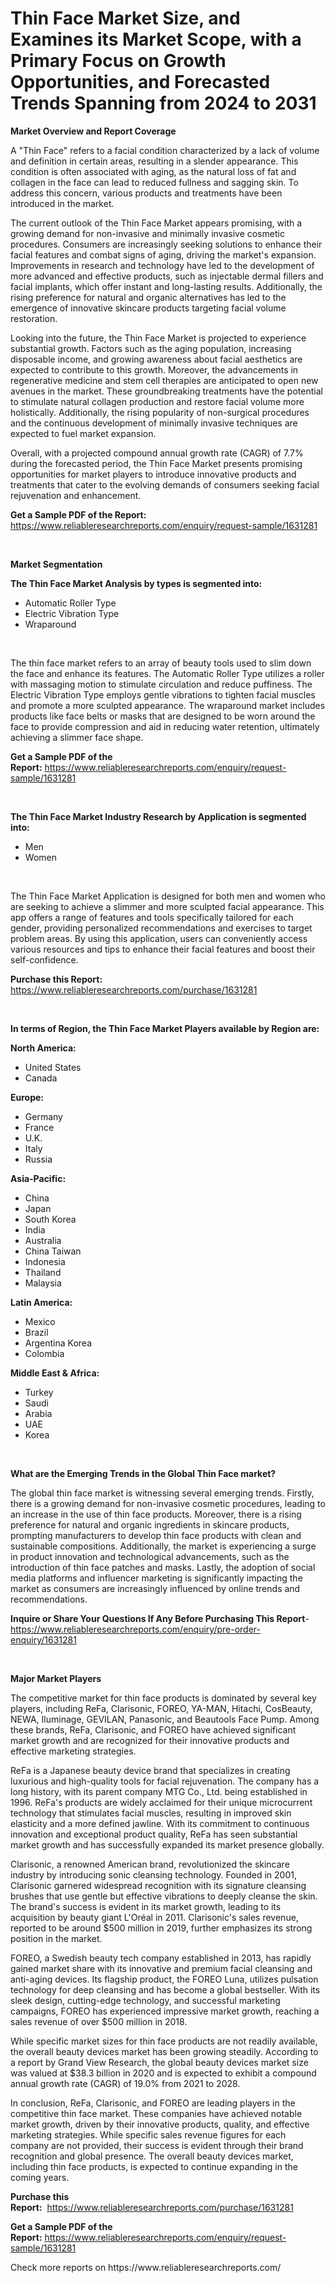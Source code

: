 <p><h1>Thin Face Market Size, and Examines its Market Scope, with a Primary Focus on Growth Opportunities, and Forecasted Trends Spanning from 2024 to 2031</h1></p><p><strong>Market Overview and Report Coverage</strong></p>
<p><p>A "Thin Face" refers to a facial condition characterized by a lack of volume and definition in certain areas, resulting in a slender appearance. This condition is often associated with aging, as the natural loss of fat and collagen in the face can lead to reduced fullness and sagging skin. To address this concern, various products and treatments have been introduced in the market.</p><p>The current outlook of the Thin Face Market appears promising, with a growing demand for non-invasive and minimally invasive cosmetic procedures. Consumers are increasingly seeking solutions to enhance their facial features and combat signs of aging, driving the market's expansion. Improvements in research and technology have led to the development of more advanced and effective products, such as injectable dermal fillers and facial implants, which offer instant and long-lasting results. Additionally, the rising preference for natural and organic alternatives has led to the emergence of innovative skincare products targeting facial volume restoration.</p><p>Looking into the future, the Thin Face Market is projected to experience substantial growth. Factors such as the aging population, increasing disposable income, and growing awareness about facial aesthetics are expected to contribute to this growth. Moreover, the advancements in regenerative medicine and stem cell therapies are anticipated to open new avenues in the market. These groundbreaking treatments have the potential to stimulate natural collagen production and restore facial volume more holistically. Additionally, the rising popularity of non-surgical procedures and the continuous development of minimally invasive techniques are expected to fuel market expansion.</p><p>Overall, with a projected compound annual growth rate (CAGR) of 7.7% during the forecasted period, the Thin Face Market presents promising opportunities for market players to introduce innovative products and treatments that cater to the evolving demands of consumers seeking facial rejuvenation and enhancement.</p></p>
<p><strong>Get a Sample PDF of the Report:</strong> <a href="https://www.reliableresearchreports.com/enquiry/request-sample/1631281">https://www.reliableresearchreports.com/enquiry/request-sample/1631281</a></p>
<p>&nbsp;</p>
<p><strong>Market Segmentation</strong></p>
<p><strong>The Thin Face Market Analysis by types is segmented into:</strong></p>
<p><ul><li>Automatic Roller Type</li><li>Electric Vibration Type</li><li>Wraparound</li></ul></p>
<p>&nbsp;</p>
<p><p>The thin face market refers to an array of beauty tools used to slim down the face and enhance its features. The Automatic Roller Type utilizes a roller with massaging motion to stimulate circulation and reduce puffiness. The Electric Vibration Type employs gentle vibrations to tighten facial muscles and promote a more sculpted appearance. The wraparound market includes products like face belts or masks that are designed to be worn around the face to provide compression and aid in reducing water retention, ultimately achieving a slimmer face shape.</p></p>
<p><strong>Get a Sample PDF of the Report:</strong>&nbsp;<a href="https://www.reliableresearchreports.com/enquiry/request-sample/1631281">https://www.reliableresearchreports.com/enquiry/request-sample/1631281</a></p>
<p>&nbsp;</p>
<p><strong>The Thin Face Market Industry Research by Application is segmented into:</strong></p>
<p><ul><li>Men</li><li>Women</li></ul></p>
<p>&nbsp;</p>
<p><p>The Thin Face Market Application is designed for both men and women who are seeking to achieve a slimmer and more sculpted facial appearance. This app offers a range of features and tools specifically tailored for each gender, providing personalized recommendations and exercises to target problem areas. By using this application, users can conveniently access various resources and tips to enhance their facial features and boost their self-confidence.</p></p>
<p><strong>Purchase this Report:</strong>&nbsp; <a href="https://www.reliableresearchreports.com/purchase/1631281">https://www.reliableresearchreports.com/purchase/1631281</a></p>
<p>&nbsp;</p>
<p><strong>In terms of Region, the Thin Face Market Players available by Region are:</strong></p>
<p>
    <p> <strong> North America: </strong>
        <ul>
            <li>United States</li>
            <li>Canada</li>
        </ul>
        </p> 
    <p> <strong> Europe: </strong>
        <ul>
            <li>Germany</li>
            <li>France</li>
            <li>U.K.</li>
            <li>Italy</li>
            <li>Russia</li>
        </ul>
        </p> 
    <p> <strong> Asia-Pacific: </strong>
        <ul>
            <li>China</li>
            <li>Japan</li>
            <li>South Korea</li>
            <li>India</li>
            <li>Australia</li>
            <li>China Taiwan</li>
            <li>Indonesia</li>
            <li>Thailand</li>
            <li>Malaysia</li>
        </ul>
        </p> 
    <p> <strong> Latin America: </strong>
        <ul>
            <li>Mexico</li>
            <li>Brazil</li>
            <li>Argentina Korea</li>
            <li>Colombia</li>
        </ul>
        </p> 
    <p> <strong> Middle East & Africa: </strong>
        <ul>
            <li>Turkey</li>
            <li>Saudi</li>
            <li>Arabia</li>
            <li>UAE</li>
            <li>Korea</li>
        </ul>
    </p>
    </p>
<p>&nbsp;</p>
<p><strong>What are the Emerging Trends in the Global Thin Face market?</strong></p>
<p><p>The global thin face market is witnessing several emerging trends. Firstly, there is a growing demand for non-invasive cosmetic procedures, leading to an increase in the use of thin face products. Moreover, there is a rising preference for natural and organic ingredients in skincare products, prompting manufacturers to develop thin face products with clean and sustainable compositions. Additionally, the market is experiencing a surge in product innovation and technological advancements, such as the introduction of thin face patches and masks. Lastly, the adoption of social media platforms and influencer marketing is significantly impacting the market as consumers are increasingly influenced by online trends and recommendations.</p></p>
<p><strong>Inquire or Share Your Questions If Any Before Purchasing This Report</strong>- <a href="https://www.reliableresearchreports.com/enquiry/pre-order-enquiry/1631281">https://www.reliableresearchreports.com/enquiry/pre-order-enquiry/1631281</a></p>
<p>&nbsp;</p>
<p><strong>Major Market Players</strong></p>
<p><p>The competitive market for thin face products is dominated by several key players, including ReFa, Clarisonic, FOREO, YA-MAN, Hitachi, CosBeauty, NEWA, Iluminage, GEVILAN, Panasonic, and Beautools Face Pump. Among these brands, ReFa, Clarisonic, and FOREO have achieved significant market growth and are recognized for their innovative products and effective marketing strategies.</p><p>ReFa is a Japanese beauty device brand that specializes in creating luxurious and high-quality tools for facial rejuvenation. The company has a long history, with its parent company MTG Co., Ltd. being established in 1996. ReFa's products are widely acclaimed for their unique microcurrent technology that stimulates facial muscles, resulting in improved skin elasticity and a more defined jawline. With its commitment to continuous innovation and exceptional product quality, ReFa has seen substantial market growth and has successfully expanded its market presence globally.</p><p>Clarisonic, a renowned American brand, revolutionized the skincare industry by introducing sonic cleansing technology. Founded in 2001, Clarisonic garnered widespread recognition with its signature cleansing brushes that use gentle but effective vibrations to deeply cleanse the skin. The brand's success is evident in its market growth, leading to its acquisition by beauty giant L'Oréal in 2011. Clarisonic's sales revenue, reported to be around $500 million in 2019, further emphasizes its strong position in the market.</p><p>FOREO, a Swedish beauty tech company established in 2013, has rapidly gained market share with its innovative and premium facial cleansing and anti-aging devices. Its flagship product, the FOREO Luna, utilizes pulsation technology for deep cleansing and has become a global bestseller. With its sleek design, cutting-edge technology, and successful marketing campaigns, FOREO has experienced impressive market growth, reaching a sales revenue of over $500 million in 2018.</p><p>While specific market sizes for thin face products are not readily available, the overall beauty devices market has been growing steadily. According to a report by Grand View Research, the global beauty devices market size was valued at $38.3 billion in 2020 and is expected to exhibit a compound annual growth rate (CAGR) of 19.0% from 2021 to 2028.</p><p>In conclusion, ReFa, Clarisonic, and FOREO are leading players in the competitive thin face market. These companies have achieved notable market growth, driven by their innovative products, quality, and effective marketing strategies. While specific sales revenue figures for each company are not provided, their success is evident through their brand recognition and global presence. The overall beauty devices market, including thin face products, is expected to continue expanding in the coming years.</p></p>
<p><strong>Purchase this Report:</strong>&nbsp;&nbsp;<a href="https://www.reliableresearchreports.com/purchase/1631281">https://www.reliableresearchreports.com/purchase/1631281</a></p>
<p></p>
<p><strong>Get a Sample PDF of the Report:</strong>&nbsp;<a href="https://www.reliableresearchreports.com/enquiry/request-sample/1631281">https://www.reliableresearchreports.com/enquiry/request-sample/1631281</a></p>
<p>Check more reports on https://www.reliableresearchreports.com/</p>